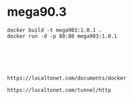 # mega90.3

	docker build -t mega903:1.0.1 .
	docker run -d -p 80:80 mega903:1.0.1






	https://localtonet.com/documents/docker

	https://localtonet.com/tunnel/http
